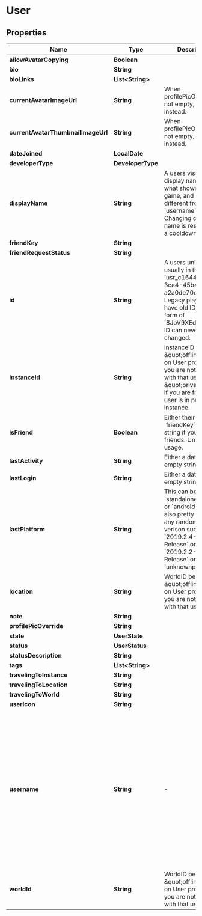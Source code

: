 

# User


## Properties

| Name | Type | Description | Notes |
|------------ | ------------- | ------------- | -------------|
|**allowAvatarCopying** | **Boolean** |  |  |
|**bio** | **String** |  |  |
|**bioLinks** | **List&lt;String&gt;** |  |  |
|**currentAvatarImageUrl** | **String** | When profilePicOverride is not empty, use it instead. |  |
|**currentAvatarThumbnailImageUrl** | **String** | When profilePicOverride is not empty, use it instead. |  |
|**dateJoined** | **LocalDate** |  |  |
|**developerType** | **DeveloperType** |  |  |
|**displayName** | **String** | A users visual display name. This is what shows up in-game, and can different from their &#x60;username&#x60;. Changing display name is restricted to a cooldown period. |  |
|**friendKey** | **String** |  |  |
|**friendRequestStatus** | **String** |  |  [optional] |
|**id** | **String** | A users unique ID, usually in the form of &#x60;usr_c1644b5b-3ca4-45b4-97c6-a2a0de70d469&#x60;. Legacy players can have old IDs in the form of &#x60;8JoV9XEdpo&#x60;. The ID can never be changed. |  |
|**instanceId** | **String** | InstanceID can be \&quot;offline\&quot; on User profiles if you are not friends with that user and \&quot;private\&quot; if you are friends and user is in private instance. |  [optional] |
|**isFriend** | **Boolean** | Either their &#x60;friendKey&#x60;, or empty string if you are not friends. Unknown usage. |  |
|**lastActivity** | **String** | Either a date-time or empty string. |  |
|**lastLogin** | **String** | Either a date-time or empty string. |  |
|**lastPlatform** | **String** | This can be &#x60;standalonewindows&#x60; or &#x60;android&#x60;, but can also pretty much be any random Unity verison such as &#x60;2019.2.4-801-Release&#x60; or &#x60;2019.2.2-772-Release&#x60; or even &#x60;unknownplatform&#x60;. |  |
|**location** | **String** | WorldID be \&quot;offline\&quot; on User profiles if you are not friends with that user. |  [optional] |
|**note** | **String** |  |  [optional] |
|**profilePicOverride** | **String** |  |  |
|**state** | **UserState** |  |  |
|**status** | **UserStatus** |  |  |
|**statusDescription** | **String** |  |  |
|**tags** | **List&lt;String&gt;** |   |  |
|**travelingToInstance** | **String** |  |  [optional] |
|**travelingToLocation** | **String** |  |  [optional] |
|**travelingToWorld** | **String** |  |  [optional] |
|**userIcon** | **String** |  |  |
|**username** | **String** | -| A users unique name, used during login. This is different from &#x60;displayName&#x60; which is what shows up in-game. A users &#x60;username&#x60; can never be changed.&#39; **DEPRECATED:** VRChat API no longer return usernames of other users. [See issue by Tupper for more information](https://github.com/pypy-vrc/VRCX/issues/429). |  [optional] |
|**worldId** | **String** | WorldID be \&quot;offline\&quot; on User profiles if you are not friends with that user. |  [optional] |



